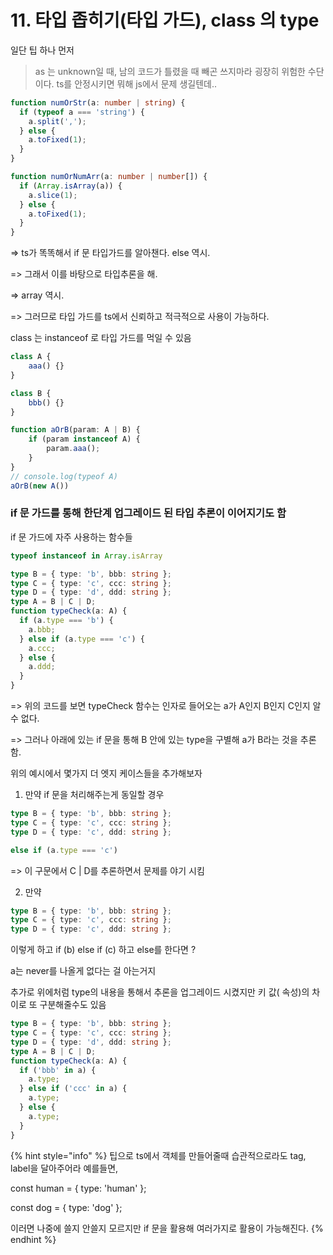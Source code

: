 # 11. 타입 좁히기(타입 가드), class 의 type

일단 팁 하나 먼저

> as 는 unknown일 때, 남의 코드가 틀렸을 때 빼곤 쓰지마라 굉장히 위험한 수단이다. ts를 안정시키면 뭐해 js에서 문제 생길텐데..

```typescript
function numOrStr(a: number | string) {
  if (typeof a === 'string') {
    a.split(',');  
  } else {
    a.toFixed(1);
  }
}

function numOrNumArr(a: number | number[]) {
  if (Array.isArray(a)) {
    a.slice(1);  
  } else {
    a.toFixed(1);
  }
}
```

\=> ts가 똑똑해서 if 문 타입가드를 알아챈다. else 역시.

\=> 그래서 이를 바탕으로 타입추론을 해.

\=> array 역시.

\=> 그러므로 타입 가드를 ts에서 신뢰하고 적극적으로 사용이 가능하다.



class 는 instanceof 로 타입 가드를 먹일 수 있음

```typescript
class A {
    aaa() {}
}

class B {
    bbb() {}
}

function aOrB(param: A | B) {
    if (param instanceof A) {
        param.aaa();
    }
}
// console.log(typeof A)
aOrB(new A())
```

### if 문 가드를 통해 한단계 업그레이드 된 타입 추론이 이어지기도 함

if 문 가드에 자주 사용하는 함수들

```javascript
typeof instanceof in Array.isArray
```

```typescript
type B = { type: 'b', bbb: string };
type C = { type: 'c', ccc: string };
type D = { type: 'd', ddd: string };
type A = B | C | D;
function typeCheck(a: A) {
  if (a.type === 'b') {
    a.bbb;
  } else if (a.type === 'c') {
    a.ccc;
  } else {
    a.ddd;
  }
}

```

\=> 위의 코드를 보면 typeCheck 함수는 인자로 들어오는 a가 A인지 B인지 C인지 알 수 없다.

\=> 그러나 아래에 있는 if 문을 통해 B 안에 있는 type을 구별해 a가 B라는 것을 추론함.



위의 예시에서 몇가지 더 엣지 케이스들을 추가해보자&#x20;

1. 만약 if 문을 처리해주는게 동일할 경우&#x20;

```typescript
type B = { type: 'b', bbb: string };
type C = { type: 'c', ccc: string };
type D = { type: 'c', ddd: string };
```

```typescript
else if (a.type === 'c')
```

\=> 이 구문에서 C | D를 추론하면서 문제를 야기 시킴



2. 만약&#x20;

```typescript
type B = { type: 'b', bbb: string };
type C = { type: 'c', ccc: string };
type D = { type: 'c', ddd: string };
```

이렇게 하고 if (b) else if (c) 하고 else를 한다면 ?

a는 never를 나올게 없다는 걸 아는거지



추가로 위에처럼 type의 내용을 통해서 추론을 업그레이드 시켰지만 키 값( 속성)의 차이로 또 구분해줄수도 있음

```typescript
type B = { type: 'b', bbb: string };
type C = { type: 'c', ccc: string };
type D = { type: 'd', ddd: string };
type A = B | C | D;
function typeCheck(a: A) {
  if ('bbb' in a) {
    a.type;
  } else if ('ccc' in a) {
    a.type;
  } else {
    a.type;
  }
}
```

{% hint style="info" %}
팁으로 ts에서 객체를 만들어줄때 습관적으로라도 tag, label을 달아주어라 예를들면,&#x20;

const human = {  type: 'human' };

const dog = {  type: 'dog' };

이러면 나중에 쓸지 안쓸지 모르지만 if 문을 활용해 여러가지로 활용이 가능해진다.
{% endhint %}
